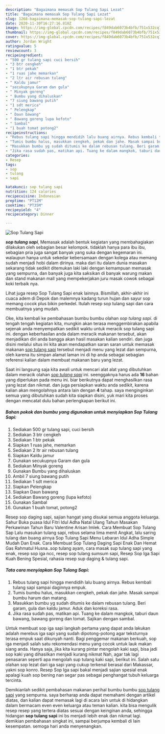 ```yaml
---
description: "Bagaimana memasak Sop Tulang Sapi Lezat"
title: "Bagaimana memasak Sop Tulang Sapi Lezat"
slug: 1268-bagaimana-memasak-sop-tulang-sapi-lezat
date: 2020-11-30T16:27:16.818Z
image: https://img-global.cpcdn.com/recipes/f849dab6073b4bfb/751x532cq70/sop-tulang-sapi-foto-resep-utama.jpg
thumbnail: https://img-global.cpcdn.com/recipes/f849dab6073b4bfb/751x532cq70/sop-tulang-sapi-foto-resep-utama.jpg
cover: https://img-global.cpcdn.com/recipes/f849dab6073b4bfb/751x532cq70/sop-tulang-sapi-foto-resep-utama.jpg
author: Jordan Wright
ratingvalue: 5
reviewcount: 3
recipeingredient:
- "500 gr tulang sapi cuci bersih"
- "3 btr cengkeh"
- "1 btr pekak"
- "1 ruas jahe memarkan"
- "2 ltr air rebusan tulang"
- " Kaldu jamur"
- "secukupnya Garam dan gula"
- " Minyak goreng"
- " Bumbu yang dihaluskan"
- "7 siung bawang putih"
- "1 sdt merica"
- " Pelengkap"
- " Daun bawang"
- " Bawang goreng lupa kefoto"
- " Sambal"
- "1 buah tomat potong2"
recipeinstructions:
- "Rebus tulang sapi hingga mendidih lalu buang airnya. Rebus kembali tulang sapi sampai daginnya empuk."
- "Tumis bumbu halus, masukkan cengkeh, pekak dan jahe. Masak sampai bumbu harum dan matang."
- "Masukkan bumbu yg sudah ditumis ke dalam rebusan tulang. Beri garam, gula dan kaldu jamur. Aduk dan koreksi rasa."
- "Jika rasa sudah pas, matikan api. Tuang ke dalam mangkok, taburi daun bawang, bawang goreng dan tomat. Sajikan dengan sambal."
categories:
- Resep
tags:
- sop
- tulang
- sapi

katakunci: sop tulang sapi 
nutrition: 124 calories
recipecuisine: Indonesian
preptime: "PT12M"
cooktime: "PT35M"
recipeyield: "4"
recipecategory: Dinner

---
```



![Sop Tulang Sapi](https://img-global.cpcdn.com/recipes/f849dab6073b4bfb/751x532cq70/sop-tulang-sapi-foto-resep-utama.jpg)

<b><i>sop tulang sapi</i></b>, Memasak adalah bentuk kegiatan yang membahagiakan dilakukan oleh sebagian besar kelompok. tidaklah hanya para ibu ibu, sebagian pria juga sangat banyak yang suka dengan kegemaran ini. walaupun hanya untuk sekedar kebersamaan dengan kolega atau memang sudah menjadi hobi dalam dirinya. maka dari itu dalam dunia masakan sekarang tidak sedikit ditemukan laki laki dengan kemampuan memasak yang sempurna, dan banyak juga kita saksikan di banyak warung makan dan stand makanan mall yang mempekerjakan juru masak cowok sebagai koki terbaik nya.

Lihat juga resep Sop Tulang Sapi enak lainnya. Bismillah, akhir-akhir ini cuaca adem di Depok dan malemnya kadang turun hujan dan sayur sop memang cocok plus bikin perkedel. Itulah resep sop tulang sapi dan cara membuatnya yang mudah.

Oke, kita kembali ke pembahasan bumbu bumbu olahan <i>sop tulang sapi</i>. di tengah tengah kegiatan kita, mungkin akan terasa menggembirakan apabila sejenak anda menyempatkan sedikit waktu untuk meracik sop tulang sapi ini. dengan keberhasilan anda dalam meracik makanan tersebut, akan menjadikan diri anda bangga akan hasil masakan kalian sendiri. dan juga disini melalui situs ini kita akan mendapatkan saran saran untuk memasak makanan <u>sop tulang sapi</u> tersebut menjadi menu yang lezat dan sempurna, oleh karena itu simpan alamat laman ini di hp anda sebagai sebagian referensi kalian dalam membuat makanan baru yang lezat.


Saat ini langsung saja kita awali untuk mencari alat alat yang dibutuhkan dalam meracik olahan <u><i>sop tulang sapi</i></u> ini. seenggaknya harus ada <b>16</b> bahan yang diperlukan pada menu ini. biar berikutnya dapat menghasilkan rasa yang lezat dan nikmat. dan juga persiapkan waktu anda sedikit, karena kalian akan mengolahnya antara lain dengan <b>4</b> tahap. saya menginginkan semua yang dibutuhkan sudah kita siapkan disini, yuk mari kita proses dengan mencatat dulu bahan perlengkapan berikut ini.

<!--inarticleads1-->

##### Bahan pokok dan bumbu yang digunakan untuk menyiapkan Sop Tulang Sapi:

1. Sediakan 500 gr tulang sapi, cuci bersih
1. Sediakan 3 btr cengkeh
1. Sediakan 1 btr pekak
1. Siapkan 1 ruas jahe, memarkan
1. Sediakan 2 ltr air rebusan tulang
1. Siapkan  Kaldu jamur
1. Gunakan secukupnya Garam dan gula
1. Sediakan  Minyak goreng
1. Gunakan  Bumbu yang dihaluskan
1. Ambil 7 siung bawang putih
1. Sediakan 1 sdt merica
1. Siapkan  Pelengkap
1. Siapkan  Daun bawang
1. Sediakan  Bawang goreng (lupa kefoto)
1. Gunakan  Sambal
1. Gunakan 1 buah tomat, potong2


Resep sop daging sapi, sajian hangat yang disukai semua anggota keluarga. Sahur Buka puasa Idul Fitri Idul Adha Natal Ulang Tahun Masakan Perkawinan Tahun Baru Valentine Arisan Imlek. Cara Membuat Sop Tulang Sap Lalu masukan tulang sapi, rebus selama lima menit Angkat, lalu saring tulang dan buang airnya Sop Tulang Sapi Menu Lebaran Idul Adha Simple Mudah Dan Enak. Cara Membuat Sop Tulang Daging Sapi Enak Dan Hemat Gas Rahmatul Husna..sop tulang ayam, cara masak sup tulang sapi yang enak, resep sop iga ncc, resep sop tulang sumsum sapi, Resep Sop Iga Sapi Kuah Bening Spesial, rahasia resep sup daging &amp; tulang sapi. 

<!--inarticleads2-->

##### Tata cara menyiapkan Sop Tulang Sapi:

1. Rebus tulang sapi hingga mendidih lalu buang airnya. Rebus kembali tulang sapi sampai daginnya empuk.
1. Tumis bumbu halus, masukkan cengkeh, pekak dan jahe. Masak sampai bumbu harum dan matang.
1. Masukkan bumbu yg sudah ditumis ke dalam rebusan tulang. Beri garam, gula dan kaldu jamur. Aduk dan koreksi rasa.
1. Jika rasa sudah pas, matikan api. Tuang ke dalam mangkok, taburi daun bawang, bawang goreng dan tomat. Sajikan dengan sambal.


Untuk membuat sop iga sapi langkah pertama yang dapat anda lakukan adalah merebus iga sapi yang sudah dipotong-potong agar teksturnya terasa empuk saat dikunyah nanti. Bagi penggemar makanan berkuah, sop iga menjadi salah satu rekomendasi menu yang cocok untuk lauk makan siang anda. Hanya saja, jika kita kurang pintar mengolah kaki sapi, bisa jadi sop kaki yang dihasilkan menjadi kurang nikmat Nah, agar tak lagi penasaran seperti apa mengolah sup tulang kaki sapi, berikut ini. Salah satu olahan sop lezat dari iga sapi yang cukup terkenal berasal dari Makassar, yakni sop konro. Resep Sop Iga sapi bakal menjadi sajian spesial enak apalagi kuah sop bening nan segar pas sebagai penghangat tubuh keluarga tercinta. 

Demikianlah sedikit pembahasan makanan perihal bumbu bumbu <u>sop tulang sapi</u> yang sempurna. saya berharap anda dapat memahami dengan artikel diatas, dan kalian dapat memasak lagi di acara lain untuk di hidangkan dalam bermacam even even keluarga atau teman kalian. kita bisa mengulik resep resep yang tertera diatas sesuai dengan keinginan anda, sehingga hidangan <b>sop tulang sapi</b> ini bs menjadi lebih enak dan nikmat lagi. demikian pembahasan singkat ini, sampai berjumpa kembali di lain kesempatan. semoga hari anda menyenangkan.
